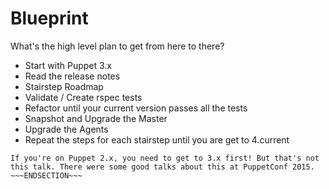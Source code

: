 <!SLIDE incremental>
# Blueprint
What's the high level plan to get from here to there?

* Start with Puppet 3.x
* Read the release notes
* Stairstep Roadmap
* Validate / Create rspec tests
* Refactor until your current version passes all the tests
* Snapshot and Upgrade the Master
* Upgrade the Agents
* Repeat the steps for each stairstep until you are get to 4.current


~~~SECTION:notes~~~
If you're on Puppet 2.x, you need to get to 3.x first! But that's not this talk. There were some good talks about this at PuppetConf 2015.
~~~ENDSECTION~~~

